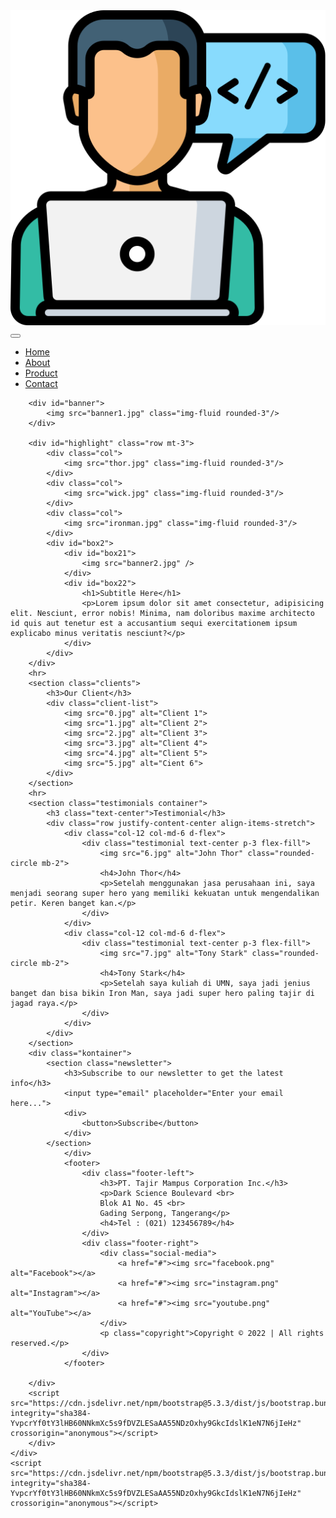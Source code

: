 <!DOCTYPE html>
<html>
<head>
    <meta charset="utf-8">
    <meta name="viewport" content="width=device-width, initial-scale=1">
    <meta name="description" content="">
    <title>Hello World</title>
    <link href="https://cdn.jsdelivr.net/npm/bootstrap@5.3.3/dist/css/bootstrap.min.css" rel="stylesheet" integrity="sha384-QWTKZyjpPEjISv5WaRU9OFeRpok6YctnYmDr5pNlyT2bRjXh0JMhjY6hW+ALEwIH" crossorigin="anonymous">
    <link rel="stylesheet" href="style.css">
</head>
<body>
    <div class="container">
        <nav class="navbar navbar-expand-lg navbar-light">
            <div class="container-fluid">
                <a id="logo" class="navbar-brand" href="#">
                    <img src="web-development.png" class="img-fluid"/>
                </a>
                <button class="navbar-toggler" type="button"
                data-bs-toggle="collapse"
                data-bs-target="#navbarSupportedContent"
                aria-controls="navbarSupportedContent"
                aria-expanded="false" aria-label="Toggle navigation">
                    <span class="navbar-toggler-icon"></span>
                </button>
                <div class="collapse navbar-collapse" id="navbarSupportedContent">
                    <ul class="navbar-nav ms-auto mb-2 mb-lg-0">
                        <li class="nav-item">
                            <a class="nav-link active" aria-current="page" href="#">Home</a>
                        </li>
                        <li class="nav-item">
                            <a class="nav-link" href="#">About</a>
                        </li>
                        <li class="nav-item">
                            <a class="nav-link" href="#">Product</a>
                        </li>
                        <li class="nav-item">
                            <a class="nav-link" href="#">Contact</a>
                        </li>
                    </ul>
                </div>
            </div>
        </nav>

        <div id="banner">
            <img src="banner1.jpg" class="img-fluid rounded-3"/>
        </div>

        <div id="highlight" class="row mt-3">
            <div class="col">
                <img src="thor.jpg" class="img-fluid rounded-3"/>
            </div>
            <div class="col">
                <img src="wick.jpg" class="img-fluid rounded-3"/>
            </div>
            <div class="col">
                <img src="ironman.jpg" class="img-fluid rounded-3"/>
            </div>
            <div id="box2">
                <div id="box21">
                    <img src="banner2.jpg" />
                </div>
                <div id="box22">
                    <h1>Subtitle Here</h1>
                    <p>Lorem ipsum dolor sit amet consectetur, adipisicing elit. Nesciunt, error nobis! Minima, nam doloribus maxime architecto id quis aut tenetur est a accusantium sequi exercitationem ipsum explicabo minus veritatis nesciunt?</p>
                </div>
            </div>
        </div>
        <hr>
        <section class="clients">
            <h3>Our Client</h3>
            <div class="client-list">
                <img src="0.jpg" alt="Client 1">
                <img src="1.jpg" alt="Client 2">
                <img src="2.jpg" alt="Client 3">
                <img src="3.jpg" alt="Client 4">
                <img src="4.jpg" alt="Client 5">
                <img src="5.jpg" alt="Cient 6">
            </div>
        </section>
        <hr>
        <section class="testimonials container">
            <h3 class="text-center">Testimonial</h3>
            <div class="row justify-content-center align-items-stretch">
                <div class="col-12 col-md-6 d-flex">
                    <div class="testimonial text-center p-3 flex-fill">
                        <img src="6.jpg" alt="John Thor" class="rounded-circle mb-2">
                        <h4>John Thor</h4>
                        <p>Setelah menggunakan jasa perusahaan ini, saya menjadi seorang super hero yang memiliki kekuatan untuk mengendalikan petir. Keren banget kan.</p>
                    </div>
                </div>
                <div class="col-12 col-md-6 d-flex">
                    <div class="testimonial text-center p-3 flex-fill">
                        <img src="7.jpg" alt="Tony Stark" class="rounded-circle mb-2">
                        <h4>Tony Stark</h4>
                        <p>Setelah saya kuliah di UMN, saya jadi jenius banget dan bisa bikin Iron Man, saya jadi super hero paling tajir di jagad raya.</p>
                    </div>
                </div>
            </div>
        </section>
        <div class="kontainer">
            <section class="newsletter">
                <h3>Subscribe to our newsletter to get the latest info</h3>
                <input type="email" placeholder="Enter your email here...">
                <div> 
                    <button>Subscribe</button>
                </div>
            </section>
                </div>
                <footer>
                    <div class="footer-left">
                        <h3>PT. Tajir Mampus Corporation Inc.</h3>
                        <p>Dark Science Boulevard <br>
                        Blok A1 No. 45 <br>
                        Gading Serpong, Tangerang</p>
                        <h4>Tel : (021) 123456789</h4>
                    </div> 
                    <div class="footer-right">
                        <div class="social-media">
                            <a href="#"><img src="facebook.png" alt="Facebook"></a>
                            <a href="#"><img src="instagram.png" alt="Instagram"></a>
                            <a href="#"><img src="youtube.png" alt="YouTube"></a>
                        </div>
                        <p class="copyright">Copyright © 2022 | All rights reserved.</p>
                    </div>
                </footer>
                
        </div>
        <script src="https://cdn.jsdelivr.net/npm/bootstrap@5.3.3/dist/js/bootstrap.bundle.min.js" integrity="sha384-YvpcrYf0tY3lHB60NNkmXc5s9fDVZLESaAA55NDzOxhy9GkcIdslK1eN7N6jIeHz" crossorigin="anonymous"></script>
        </div>
    </div>
    <script src="https://cdn.jsdelivr.net/npm/bootstrap@5.3.3/dist/js/bootstrap.bundle.min.js" integrity="sha384-YvpcrYf0tY3lHB60NNkmXc5s9fDVZLESaAA55NDzOxhy9GkcIdslK1eN7N6jIeHz" crossorigin="anonymous"></script>
</body>
</html>
